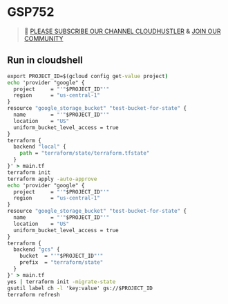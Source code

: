 # GSP752
>🚨 [PLEASE SUBSCRIBE OUR CHANNEL CLOUDHUSTLER](https://www.youtube.com/@cloudhustlers) **&** [JOIN OUR COMMUNITY](https://chat.whatsapp.com/KBfUcSleGGEFf2Xvvm8FW3)
## Run in cloudshell 
```cmd
export PROJECT_ID=$(gcloud config get-value project)
echo 'provider "google" {
  project     = "'"$PROJECT_ID"'"
  region      = "us-central-1"
}
resource "google_storage_bucket" "test-bucket-for-state" {
  name        = "'"$PROJECT_ID"'"
  location    = "US"
  uniform_bucket_level_access = true
}
terraform {
  backend "local" {
    path = "terraform/state/terraform.tfstate"
  }
}' > main.tf
terraform init
terraform apply -auto-approve
echo 'provider "google" {
  project     = "'"$PROJECT_ID"'"
  region      = "us-central-1"
}
resource "google_storage_bucket" "test-bucket-for-state" {
  name        = "'"$PROJECT_ID"'"
  location    = "US"
  uniform_bucket_level_access = true
}
terraform {
  backend "gcs" {
    bucket  = "'"$PROJECT_ID"'"
    prefix  = "terraform/state"
  }
}' > main.tf
yes | terraform init -migrate-state
gsutil label ch -l 'key:value' gs://$PROJECT_ID
terraform refresh
```
